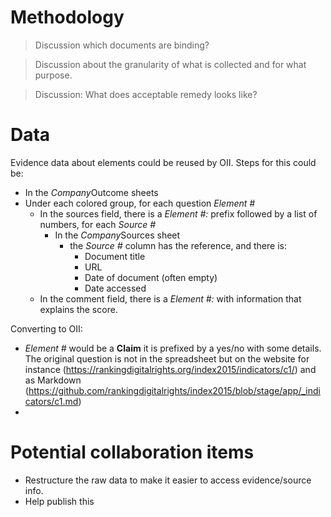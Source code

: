 # Methodology

> Discussion which documents are binding?

> Discussion about the granularity of what is collected and for what purpose.

> Discussion: What does acceptable remedy looks like?

# Data

Evidence data about elements could be reused by OII. Steps for this could be:
 - In the *Company*Outcome sheets
 - Under each colored group, for each question *Element #*
     + In the sources field, there is a *Element #:* prefix followed by a list of numbers, for each *Source #*
         * In the *Company*Sources sheet
             - the *Source #* column has the reference, and there is:
                 + Document title
                 + URL
                 + Date of document (often empty)
                 + Date accessed
     + In the comment field, there is a *Element #:* with information that explains the score.


Converting to OII:
 - *Element #* would be a **Claim** it is prefixed by a yes/no with some details. The original question is not in the spreadsheet but on the website for instance (https://rankingdigitalrights.org/index2015/indicators/c1/) and as Markdown (https://github.com/rankingdigitalrights/index2015/blob/stage/app/_indicators/c1.md)
 - 

# Potential collaboration items

 - Restructure the raw data to make it easier to access evidence/source info.
 - Help publish this  